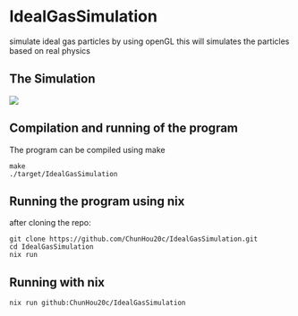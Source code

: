 # IdealGasSimulation
simulate ideal gas particles by using openGL
this will simulates the particles based on real physics

## The Simulation
![](https://github.com/ChunHou20c/IdealGasSimulation/blob/main/2024-03-07%2016-53-16.gif)

## Compilation and running of the program
The program can be compiled using make
```
make
./target/IdealGasSimulation
```

## Running the program using nix
after cloning the repo:
```
git clone https://github.com/ChunHou20c/IdealGasSimulation.git
cd IdealGasSimulation
nix run
```

## Running with nix
```
nix run github:ChunHou20c/IdealGasSimulation
```
